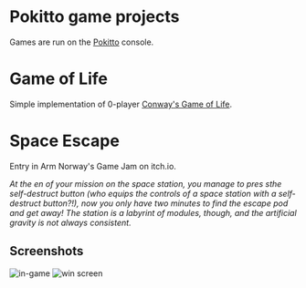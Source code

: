 # Pokitto game projects
Games are run on the [Pokitto](https://pokitto.com) console.

# Game of Life
Simple implementation of 0-player [Conway's Game of Life](https://en.wikipedia.org/wiki/Conway%27s_Game_of_Life).

# Space Escape 
Entry in Arm Norway's Game Jam on itch.io.

*At the en of your mission on the space station, you manage to pres sthe self-destruct button (who equips the controls of a space station with a self-destruct button?!), now you only have two minutes to find the escape pod and get away! The station is a labyrint of modules, though, and the artificial gravity is not always consistent.*

## Screenshots

![in-game](https://github.com/akberg/arm-gamejam-21/blob/master/SpaceEscape/screenshots/space-escape-0.PNG)
![win screen](https://github.com/akberg/arm-gamejam-21/blob/master/SpaceEscape/screenshots/space-escape-1.PNG)
